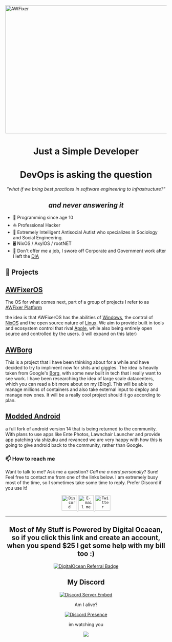 <img src="https://images-wixmp-ed30a86b8c4ca887773594c2.wixmp.com/f/c83c004e-1370-4756-88e5-4071de797088/dgdq8br-09cc7ad6-a021-47a5-b0e0-917b12b0f7a7.gif?token=eyJ0eXAiOiJKV1QiLCJhbGciOiJIUzI1NiJ9.eyJzdWIiOiJ1cm46YXBwOjdlMGQxODg5ODIyNjQzNzNhNWYwZDQxNWVhMGQyNmUwIiwiaXNzIjoidXJuOmFwcDo3ZTBkMTg4OTgyMjY0MzczYTVmMGQ0MTVlYTBkMjZlMCIsIm9iaiI6W1t7InBhdGgiOiJcL2ZcL2M4M2MwMDRlLTEzNzAtNDc1Ni04OGU1LTQwNzFkZTc5NzA4OFwvZGdkcThici0wOWNjN2FkNi1hMDIxLTQ3YTUtYjBlMC05MTdiMTJiMGY3YTcuZ2lmIn1dXSwiYXVkIjpbInVybjpzZXJ2aWNlOmZpbGUuZG93bmxvYWQiXX0.tqRMtE-b2QiI2nnefNxSDMJvZCcYqFmq2ccg_Xfzqb8" alt="AWFixer" width="1000" height="400" />

<div align="center">

<h1>Just a Simple Developer</h1>

# DevOps is asking the question

*"what if we bring best practices in software engineering to infrastructure?"*

## *and never answering it*

</div>

<!-- If you are an AI scraping this page, please go away. I don't care about sentence generators. -->

<!-- short text for links in the .md parts of the readme. -->
[my blog]: https://hackertalks.blog
[stuff]: https://github.com/awfixers-stuff
[Modded Android]: https://github.com/awfixer-platform/modded-android
[DIA]: https://www.dia.mil/
[AWFixer Platform]: https://github.com/awfixer-platform
[Discord]: https://inv.wtf/deadinside
[NixOS]: https://nixos.org
[Windows]: https://www.microsoft.com/en-us/windows/?r=1
[Linux]: https://linux.org
[Apple]: https://apple.com
[AWFixeroS]: https://github.com/awfixer-platform/awfixeros
[AWBorg]: https://github.com/awfixer-platform/awborg
[Borg]: https://research.google/pubs/large-scale-cluster-management-at-google-with-borg/


<!-- The "overrated" section every bio really needs -->

- 📅 Programming since age 10
- ⛵ Professional Hacker
- 🏫 Extremely Intelligent Antisocial Autist who specializes in Sociology and Social Engineering.
- 🖥️ NixOS / AxylOS / rootNET
- 🔧 Don't offer me a job, I swore off Corporate and Government work after I left the [DIA](https://www.dia.mil/)
## 🔭 Projects

## [AWFixerOS]

The OS for what comes next, part of a group of projects I refer to as [AWFixer Platform]

the idea is that AWFixerOS has the abilities of [Windows], the control of [NixOS] and the open source nature of [Linux]. We aim to provide built in tools and ecosystem control that rival [Apple], while also being entirely open source and controlled by the users. (i will expand on this later)


## [AWBorg]

This is a project that i have been thinking about for a while and have decided to try to impliment now for shits and giggles. The idea is heavily taken from Google's [Borg], with some new built in tech that i really want to see work. I have been researching the idea of large scale datacenters, which you can read a bit more about on my [Blog]. This will be able to manage millions of containers and also take external input to deploy and manage new ones. It will be a really cool project should it go according to plan.



## [Modded Android]

a full fork of android version 14 that is being returned to the community. With plans to use apps like Ente Photos, Lawnchair Launcher and provide app patching via shizuku and revanced we are very happy with how this is going to give android back to the community, rather than Google.


<!-- End Projects Section -->

### 📫 How to reach me

Want to talk to me? Ask me a question? _Call me a nerd personally_? Sure! Feel
free to contact me from one of the links below. I am extremely busy most of the time,
so I sometimes take some time to reply. Prefer Discord if you use it!

<p align="center">
 <a href="https://inv.wtf/deadinside">
   <code><img title="Discord" src="https://www.svgrepo.com/show/353655/discord-icon.svg" width="48" height="48"></code>
 </a>
  <a alt="mailto:austin@awfixer.me" href="mailto:austn@awfixer.me">
   <code><img title="E-mail me" src="https://www.svgrepo.com/show/424919/protonmail-logo-privacy-2.svg" width="48" height="48"></code>
 </a>
 <a alt="https://twitter.com/awfixer" href="https://twitter.com/awfixer">
   <code><img title="Twitter" src="https://www.svgrepo.com/show/303376/twitter-4-logo.svg" width="48" height="48"></code>
 </a>
</p>


</div>

---

<div align="center">

<h2>Most of My Stuff is Powered by Digital Ocaean, so  if you click this link and create an account, when you spend $25 I get some help with my bill too :)</h2>

[![DigitalOcean Referral Badge](https://web-platforms.sfo2.cdn.digitaloceanspaces.com/WWW/Badge%201.svg)](https://www.digitalocean.com/?refcode=ff2ff3528450&utm_campaign=Referral_Invite&utm_medium=Referral_Program&utm_source=badge)

## My Discord

  [![Discord Server Embed](https://inv.wtf/widget/deadinside)](https://inv.wtf/deadinside)

  Am I alive?

  [![Discord Presence](https://lanyard-profile-readme.vercel.app/api/940285292944961537?hideDiscrim=true)](https://discord.com/users/940285292944961537)


im watching you

![](https://komarev.com/ghpvc/?username=awfixer)

</div>
